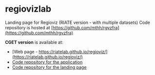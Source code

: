 # regiovizlab
Landing page for Regioviz (RIATE version - with multiple datasets)
Code repository is hosted at [https://github.com/mthh/rgvzfra](https://github.com/mthh/rgvzfra)


**CGET version** is available at:
- [Web page - https://riatelab.github.io/regioviz/](https://riatelab.github.io/regioviz/)
- [Code repository for the application](https://github.com/riatelab/regioviz)
- [Code repository for the landing page](https://github.com/riatelab/regioviz)
